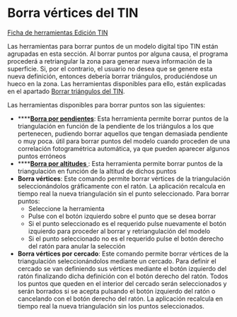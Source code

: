 # Borra vértices del TIN

[Ficha de herramientas Edición TIN](./)

Las herramientas para borrar puntos de un modelo digital tipo TIN están agrupadas en esta sección. Al borrar puntos por alguna causa, el programa procederá a retriangular la zona para generar nueva información de la superficie. Si, por el contrario, el usuario no desea que se genere esta nueva definición, entonces debería borrar triángulos, produciéndose un hueco en la zona. Las herramientas disponibles para ello, están explicadas en el apartado [Borrar triángulos del TIN](borrar-triangulos-del-tin.md).

Las herramientas disponibles para borrar puntos son las siguientes:

* \*\*\*\*[**Borra por pendientes**](../../herramientas-de-edicion-de-la-triangulacion/borrar-puntos-por-pendiente.md): Esta herramienta permite borrar puntos de la triangulación en función de la pendiente de los triángulos a los que pertenecen, pudiendo borrar aquellos que tengan demasiada pendiente o muy poca. útil para borrar puntos del modelo cuando proceden de una correlación fotogramétrica automática, ya que pueden aparecer algunos puntos erróneos
* \*\*\*\*[**Borra por altitudes** ](../../herramientas-de-edicion-de-la-triangulacion/borrar-puntos-por-altitudes.md): Esta herramienta permite borrar puntos de la triangulación en función de la altitud de dichos puntos
* **Borra vértices**: Este comando permite borrar vértices de la triangulación seleccionándolos gráficamente con el ratón. La aplicación recalcula en tiempo real la nueva triangulación sin el punto seleccionado. Para borrar puntos:
  * Seleccione la herramienta
  * Pulse con el botón izquierdo sobre el punto que se desea borrar
  * Si el punto seleccionado es el requerido pulse nuevamente el botón izquierdo para proceder al borrar y retriangulación del modelo
  * Si el punto seleccionado no es el requerido pulse el botón derecho del ratón para anular la selección
* **Borra vértices por cercado**: Este comando permite borrar vértices de la triangulación seleccionándolos mediante un cercado. Para definir el cercado se van definiendo sus vértices mediante el botón izquierdo del ratón finalizando dicha definición con el botón derecho del ratón. Todos los puntos que queden en el interior del cercado serán seleccionados y serán borrados si se acepta pulsando el botón izquierdo del ratón o cancelando con el botón derecho del ratón. La aplicación recalcula en tiempo real la nueva triangulación sin los puntos seleccionados.

